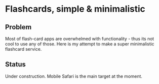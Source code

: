 # Flashcards, simple & minimalistic

## Problem

Most of flash-card apps are overwhelmed with functionality - thus its
not cool to use any of those. Here is my attempt to make a
super minimalistic flashcard service.

## Status

Under construction. Mobile Safari is the main target at the moment.
